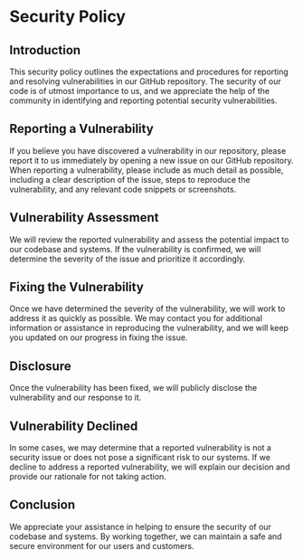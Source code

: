 # Security Policy

## Introduction
This security policy outlines the expectations and procedures for reporting and resolving vulnerabilities in our GitHub repository. The security of our code is of utmost importance to us, and we appreciate the help of the community in identifying and reporting potential security vulnerabilities.

## Reporting a Vulnerability
If you believe you have discovered a vulnerability in our repository, please report it to us immediately by opening a new issue on our GitHub repository. When reporting a vulnerability, please include as much detail as possible, including a clear description of the issue, steps to reproduce the vulnerability, and any relevant code snippets or screenshots.

## Vulnerability Assessment
We will review the reported vulnerability and assess the potential impact to our codebase and systems. If the vulnerability is confirmed, we will determine the severity of the issue and prioritize it accordingly.

## Fixing the Vulnerability
Once we have determined the severity of the vulnerability, we will work to address it as quickly as possible. We may contact you for additional information or assistance in reproducing the vulnerability, and we will keep you updated on our progress in fixing the issue.

## Disclosure
Once the vulnerability has been fixed, we will publicly disclose the vulnerability and our response to it.

## Vulnerability Declined
In some cases, we may determine that a reported vulnerability is not a security issue or does not pose a significant risk to our systems. If we decline to address a reported vulnerability, we will explain our decision and provide our rationale for not taking action.

## Conclusion
We appreciate your assistance in helping to ensure the security of our codebase and systems. By working together, we can maintain a safe and secure environment for our users and customers.